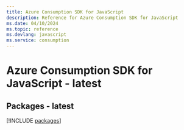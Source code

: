 ```yaml
---
title: Azure Consumption SDK for JavaScript
description: Reference for Azure Consumption SDK for JavaScript
ms.date: 04/10/2024
ms.topic: reference
ms.devlang: javascript
ms.service: consumption
---
```

# Azure Consumption SDK for JavaScript - latest
## Packages - latest
[!INCLUDE [packages](consumption-index.md)]